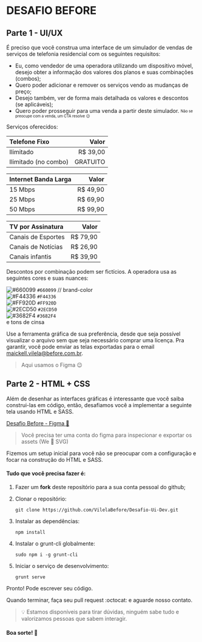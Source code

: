 # DESAFIO BEFORE

## Parte 1 - UI/UX

É preciso que você construa uma interface de um simulador de vendas de serviços de telefonia residencial com os seguintes requisitos:

* Eu, como vendedor de uma operadora utilizando um dispositivo móvel, desejo obter a informação dos valores dos planos e suas combinações (combos);
* Quero poder adicionar e remover os serviços vendo as mudanças de preço;
* Desejo também, ver de forma mais detalhada os valores e descontos (se aplicáveis);
* Quero poder prosseguir para uma venda a partir deste simulador. <sub><sup>Não se preocupe com a venda, um CTA resolve :wink:</sup></sub>

Serviços oferecidos:

| Telefone Fixo | Valor    |
| :------------ | --------:|
| Ilimitado     | R$ 39,00 |
| Ilimitado (no combo)  | GRATUITO |

| Internet Banda Larga | Valor    |
| :------------------- | --------:|
| 15 Mbps              | R$ 49,90 |
| 25 Mbps              | R$ 69,90 |
| 50 Mbps              | R$ 99,90 |

| TV por Assinatura    | Valor    |
| :------------------- | --------:|
| Canais de Esportes   | R$ 79,90 |
| Canais de Notícias   | R$ 26,90 |
| Canais infantis      | R$ 39,90 |

Descontos por combinação podem ser fictícios.
A operadora usa as seguintes cores e suas nuances:

![#660099](https://placehold.it/15/660099/000000?text=+) `#660099` // brand-color  
![#F44336](https://placehold.it/15/F44336/000000?text=+) `#F44336`  
![#FF920D](https://placehold.it/15/FF920D/000000?text=+) `#FF920D`  
![#2ECD50](https://placehold.it/15/2ECD50/000000?text=+) `#2ECD50`  
![#3682F4](https://placehold.it/15/3682F4/000000?text=+) `#3682F4`  
e tons de cinsa


Use a ferramenta gráfica de sua preferência, desde que seja possível visualizar o arquivo sem que seja necessário comprar uma licença. Pra garantir, você pode enviar as telas exportadas para o email maickell.vilela@before.com.br.
> Aqui usamos o Figma :wink:


## Parte 2 - HTML + CSS

Além de desenhar as interfaces gráficas é interessante que você saiba construi-las em código, então, desafiamos você a implementar a seguinte tela usando HTML e SASS.

[Desafio Before - Figma :art:](https://www.figma.com/file/YmxTthj1kDiJIXerYaSp6zkX/Desafio_Before)
> Você precisa ter uma conta do figma para inspecionar e exportar os assets (We :sparkling_heart: SVG)

Fizemos um setup inicial para você não se preocupar com a configuração e focar na construção do HTML e SASS.

#### Tudo que você precisa fazer é:

1. Fazer um **fork** deste repositório para a sua conta pessoal do github;

2. Clonar o repositório:

    ``git clone https://github.com/VilelaBefore/Desafio-Ui-Dev.git``
    
3. Instalar as dependências:
    
    ``npm install``
    
4. Instalar o grunt-cli globalmente:
    
    ``sudo npm i -g grunt-cli``
    
5. Iniciar o serviço de desenvolvimento:

    ``grunt serve``

Pronto! Pode escrever seu código.

Quando terminar, faça seu pull request :octocat: e aguarde nosso contato.

> :bulb: Estamos disponíveis para tirar dúvidas, ninguém sabe tudo e valorizamos pessoas que sabem interagir.

#### Boa sorte! :beers:
